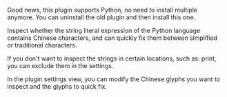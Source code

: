 Good news, this plugin supports Python, no need to install multiple anymore. You can uninstall the old plugin and then install this one.

Inspect whether the string literal expression of the Python language contains Chinese characters, and can quickly fix them between simplified or traditional characters.

If you don't want to inspect the strings in certain locations, such as: print, you can exclude them in the settings.

In the plugin settings view, you can modify the Chinese glyphs you want to inspect and the glyphs to quick fix.
